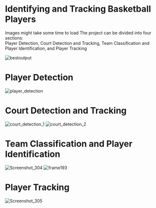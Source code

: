 # Identifying and Tracking Basketball Players
Images might take some time to load
The project can be divided into four sections:  
Player Detection, Court Detection and Tracking, Team Classification and Player Identification, and Player Tracking
  
![bestoutput](https://github.com/Artamy28/players-tracking-and-id/assets/48444519/08a91c6f-c79b-4d95-88f1-8e4863eb0900)

# Player Detection
![player_detection](https://github.com/Artamy28/players-tracking-and-id/assets/48444519/69ee1980-7b5e-4d54-b14c-fd1a890a3824)

# Court Detection and Tracking
![court_detection_1](https://github.com/Artamy28/players-tracking-and-id/assets/48444519/2afbe5ca-3417-45e6-81a0-1368b6f6fc80)
![court_detection_2](https://github.com/Artamy28/players-tracking-and-id/assets/48444519/381405e3-9b53-407a-a019-305e892dd2e2)

# Team Classification and Player Identification
![Screenshot_304](https://github.com/Artamy28/players-tracking-and-id/assets/48444519/3b0eaf40-017a-4c78-bbbe-103245e0e748)
![frame193](https://github.com/Artamy28/players-tracking-and-id/assets/48444519/547398ca-1f36-4056-b1f4-4da99ab90c12)

# Player Tracking
![Screenshot_305](https://github.com/Artamy28/players-tracking-and-id/assets/48444519/a414d6c3-37eb-492c-9848-0aad0943f83a)


